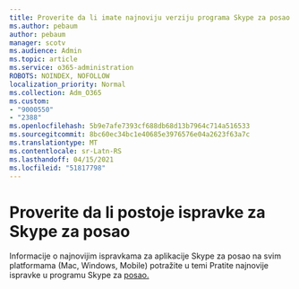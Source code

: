 ```yaml
---
title: Proverite da li imate najnoviju verziju programa Skype za posao
ms.author: pebaum
author: pebaum
manager: scotv
ms.audience: Admin
ms.topic: article
ms.service: o365-administration
ROBOTS: NOINDEX, NOFOLLOW
localization_priority: Normal
ms.collection: Adm_O365
ms.custom:
- "9000550"
- "2388"
ms.openlocfilehash: 5b9e7afe7393cf688db68d13b7964c714a516533
ms.sourcegitcommit: 8bc60ec34bc1e40685e3976576e04a2623f63a7c
ms.translationtype: MT
ms.contentlocale: sr-Latn-RS
ms.lasthandoff: 04/15/2021
ms.locfileid: "51817798"
---
```

# <a name="check-for-skype-for-business-updates"></a>Proverite da li postoje ispravke za Skype za posao

Informacije o najnovijim ispravkama za aplikacije Skype za posao na svim platformama (Mac, Windows, Mobile) potražite u temi Pratite najnovije ispravke u programu Skype za [posao.](https://support.office.com/article/follow-the-latest-updates-in-skype-for-business-cece9f93-add1-4d93-9a38-56cc598e5781)
